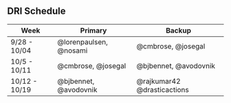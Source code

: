 ## DRI Schedule
| Week | Primary | Backup |
| ------ | -------- | ---------|
| 9/28 - 10/04 | @lorenpaulsen, @nosami | @cmbrose, @josegal |
| 10/5 - 10/11 | @cmbrose, @josegal | @bjbennet, @avodovnik |
| 10/12 - 10/19 | @bjbennet, @avodovnik  | @rajkumar42 @drasticactions |
